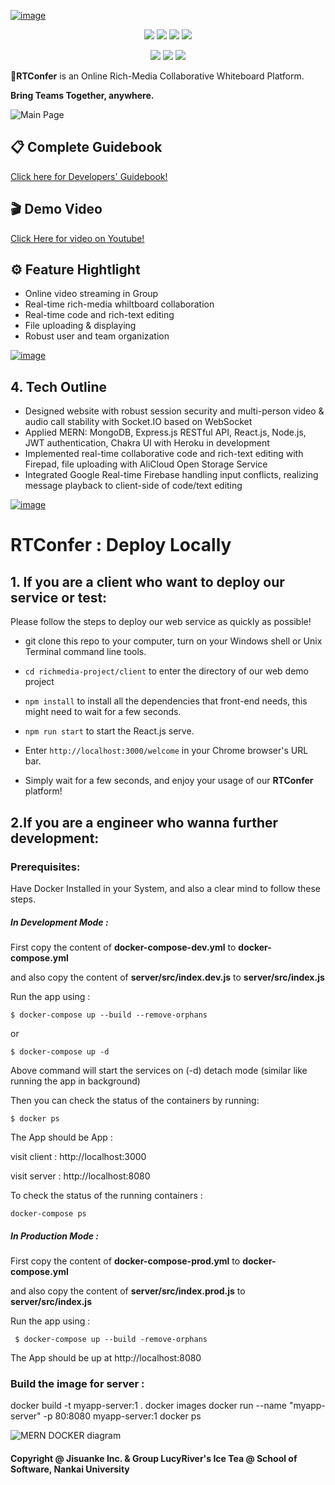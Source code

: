 [![image](https://www.linkpicture.com/q/LOGO6.png)](https://www.linkpicture.com/view.php?img=LPic617768bc317c51963078982)

<div align=center>
 
 ![](https://img.shields.io/badge/License-Apache-blue?style=for-the-badge&logo=apache)
 ![](https://img.shields.io/badge/React-17.0.1-brightgreen?style=for-the-badge&logo=react)
 ![](https://img.shields.io/badge/Chakra-1.6.5-brightgreen?style=for-the-badge&logo=chakra-ui)
 ![](https://img.shields.io/badge/Node-12.16.1-9cf?style=for-the-badge&logo=node.js)


</div>

<div align=center>
 
 ![](https://img.shields.io/badge/express-4.17.1-ff69b4?style=for-the-badge&logo=express.js)
 ![](https://img.shields.io/badge/MongoDB-4.0.1-orange?style=for-the-badge&logo=mongodb)
 ![](https://img.shields.io/badge/Docker-20.10.7-9cf?style=for-the-badge&logo=docker)
 
</div>
 
🚀**RTConfer** is an Online Rich-Media Collaborative Whiteboard Platform.

**Bring Teams Together, anywhere.**

![Main Page](https://i.ibb.co/MkMcCQn/main-page.png)

## 📋 Complete Guidebook
[Click here for Developers' Guidebook!](https://www.yuque.com/docs/share/894368bd-aea0-4871-8ee1-92ecfa3ff202?#) 

## 🎬 Demo Video
 [Click Here for video on Youtube!](https://youtu.be/U80gxszblNo) 

## ⚙️ Feature Hightlight

* Online video streaming in Group
* Real-time rich-media whiltboard collaboration
* Real-time code and rich-text editing
* File uploading & displaying
* Robust user and team organization

[![image](https://www.linkpicture.com/q/meeting-room.png)](https://www.linkpicture.com/view.php?img=LPic617769959bff31447176570)

## 4. Tech Outline

* Designed website with robust session security and multi-person video & audio call stability with Socket.IO based on WebSocket
* Applied MERN: MongoDB, Express.js RESTful API, React.js, Node.js, JWT authentication, Chakra UI with Heroku in development
* Implemented real-time collaborative code and rich-text editing with Firepad, file uploading with AliCloud Open Storage Service
* Integrated Google Real-time Firebase handling input conflicts, realizing message playback to client-side of code/text editing

[![image](https://www.linkpicture.com/q/support-tem.png)](https://www.linkpicture.com/view.php?img=LPic61776a0bbbfbb423573724)


# RTConfer : Deploy Locally

## 1. If you are a client who want to deploy our service or test:

Please follow the steps to deploy our web service as quickly as possible!

* git clone this repo to your computer, turn on your Windows shell or Unix Terminal command line tools.

* ```cd richmedia-project/client``` to enter the directory of our web demo project

* ```npm install``` to install all the dependencies that front-end needs, this might need to wait for a few seconds.

* ```npm run start``` to start the React.js serve. 

* Enter ```http://localhost:3000/welcome``` in your Chrome browser's URL bar.

* Simply wait for a few seconds, and enjoy your usage of our **RTConfer** platform!

  



## 2.If you are a engineer who wanna further development:

### Prerequisites:

Have Docker Installed in your System, and also a clear mind to follow these steps.

##### In Development Mode :

First copy the content of **docker-compose-dev.yml** to **docker-compose.yml**

and also copy the content of **server/src/index.dev.js** to **server/src/index.js**

Run the app using :

`$ docker-compose up --build --remove-orphans`

or

`$ docker-compose up -d`

Above command will start the services on (-d) detach mode (similar like running the app in background)

Then you can check the status of the containers by running:

`$ docker ps`

The App should be App :

visit client : http://localhost:3000

visit server : http://localhost:8080

To check the status of the running containers :

`docker-compose ps`

##### In Production Mode :

First copy the content of **docker-compose-prod.yml** to **docker-compose.yml**

and also copy the content of **server/src/index.prod.js** to **server/src/index.js**

Run the app using :

` $ docker-compose up --build -remove-orphans`

The App should be up at http://localhost:8080

### Build the image for server :

docker build -t myapp-server:1 .
docker images
docker run --name "myapp-server" -p 80:8080 myapp-server:1
docker ps



![MERN DOCKER diagram](https://github.com/sujaykundu777/mern-docker/blob/master/3-tier-diagram.png?raw=true)


#### Copyright @ Jisuanke Inc. & Group LucyRiver's Ice Tea @ School of Software, Nankai University



